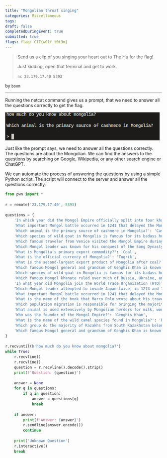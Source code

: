 ```yaml
---
title: "Mongolian throat singing"
categories: Miscellaneous
tags: 
draft: false
completedDuringEvent: true
submitted: true
flags: flag: CIT{w0lf_t0t3m}
---
```

> Send us a clip of you singing your heart out to The Hu for the flag!
>
> Just kidding, open that terminal and get to work.
>
> `nc 23.179.17.40 5393`

by `boom`

---

Running the netcat command gives us a prompt, that we need to answer all the questions correctly to get the flag.

![alt text](image.png)

Just like the prompt says, we need to answer all the questions correctly. The questions are about the Mongolian. We can find the answers to the questions by searching on Google, Wikipedia, or any other search engine or ChatGPT.

We can automate the process of answering the questions by using a simple Python script. The script will connect to the server and answer all the questions correctly.

```py
from pwn import *

r = remote('23.179.17.40', 5393)

questions = {
    'In which year did the Mongol Empire officially split into four khanates?': '1260',
    'What important Mongol battle occurred in 1241 that delayed the Mongol invasion of Europe?': 'Battle of Legnica',
    'Which animal is the primary source of cashmere in Mongolia?': 'Cashmere goats',
    'Which species of wild goat in Mongolia is famous for its badass horns?': 'Siberian ibex',
    'Which famous traveler from Venice visited the Mongol Empire during the reign of Kublai Khan?': 'Marco Polo',
    'Which Mongol leader was known for his conquest of the Song Dynasty in China?': 'Kublai Khan',
    "What is Mongolia's primary export commodity?": 'Coal',
    'What is the official currency of Mongolia?': 'Tugrik',
    'What is the second-largest export product of Mongolia after coal?': 'Copper',
    'Which famous Mongol general and grandson of Genghis Khan is known for leading the conquest of the Ilkhanate in Persia?': 'Hulegu Khan',
    'Which species of wild goat in Mongolia is famous for its badass horns?': 'Markhor',
    'Which famous Mongol khanate ruled over much of Russia, Ukraine, and parts of Central Asia during the 13th and 14th centuries?': 'Golden Horde',
    'In what year did Mongolia join the World Trade Organization (WTO)?': '1997',
    "Which Mongol leader attempted to invade Japan twice, in 1274 and 1281, but was thwarted by powerful typhoons, known as the 'kamikaze' winds?": 'Kublai Khan',
    'What important Mongol battle occurred in 1241 that delayed the Mongol invasion of Europe?': 'The Battle of Mohi',
    'What is the name of the book that Marco Polo wrote about his travels to the Mongol Empire?': 'The Travels of Marco Polo',
    'Which population migration is responsible for bringing the majority of Y-chromosomal lineages in South Kazakhstan?': "Niru'un Mongols",
    'What animal is used extensively by Mongolian herders for milk, wool, and meat?': 'Yak',
    'Who was the founder of the Mongol Empire?': 'Genghis Khan',
    'What is the name of the wild camel species found in Mongolia?': 'bactrian camels',
    'Which group do the majority of Kazakhs from South Kazakhstan belong to?': 'Senior Zhuz',
    'Which famous Mongol general and grandson of Genghis Khan is known for leading the conquest of the Ilkhanate in Persia?': 'Hulegu Khan'
}

r.recvuntil(b'how much do you know about mongolia?')
while True:
    r.recvline()
    r.recvline()
    question = r.recvline().decode().strip()
    print(f'Question: {question}')

    answer = None
    for q in questions:
        if q in question:
            answer = questions[q]
            break

    if answer:
        print(f'Answer: {answer}')
        r.sendline(answer.encode())
        continue

    print('Unknown Question')
    r.interactive()
    break
```
